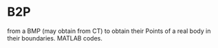 # B2P
from a BMP (may obtain from CT) to obtain their Points of a real body in their boundaries.  MATLAB codes.
